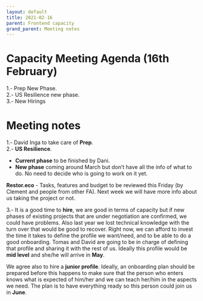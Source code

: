 ```yaml
---
layout: default
title: 2021-02-16
parent: Frontend capacity
grand_parent: Meeting notes
---
```


# Capacity Meeting Agenda (16th February)
1.- Prep New Phase.  
2.- US Resilience new phase.  
3.- New Hirings

# Meeting notes

1.- David Inga to take care of **Prep**.  
2.- **US Resilience**.   
* **Current phase** to be finished by Dani.   
* **New phase** coming around March but don’t have all the info of what to do. No need to decide who is going to work on it yet.

**Restor.eco** - Tasks, features and budget to be reviewed this Friday (by Clement and people from other FA). Next week we will have more info about us taking the project or not. 

3.- It is a good time to **hire**, we are good in terms of capacity but if new phases of existing projects that are under negotiation are confirmed, we could have problems. Also last year we lost technical knowledge with the turn over that would be good to recover. Right now, we can afford to invest the time it takes to define the profile we want/need, and to be able to do a good onboarding. Tomas and David are going to be in charge of defining that profile and sharing it with the rest of us. Ideally this profile would be **mid level** and she/he will arrive in **May**.

We agree also to hire a **junior profile**. Ideally, an onboarding plan should be prepared before this happens to make sure that the person who enters knows what is expected of him/her and we can teach her/him in the aspects we need. The plan is to have everything ready so this person could join us in **June**.
